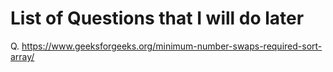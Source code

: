 # List of Questions that I will do later

Q. https://www.geeksforgeeks.org/minimum-number-swaps-required-sort-array/